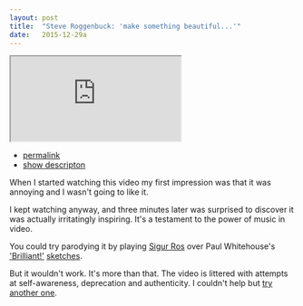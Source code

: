 ```yaml
---
layout: post
title:  "Steve Roggenbuck: 'make something beautiful...'"
date:   2015-12-29a
---
```

<iframe src="https://www.youtube.com/embed/0bR6uOsDn-Q" allowfullscreen></iframe>
<div class="media-description">
    <ul>
		<li><a href="{% post_url 2015-12-29-sketch-a %}">permalink</a></li>
		<li><a href="#" class="description-button">show descripton</a></li>
	</ul>
	<section class="description">
		<p>When I started watching this video my first impression was that it was annoying and I wasn't going to like it.</p>
		<p>I kept watching anyway, and three minutes later was surprised to discover it was actually irritatingly inspiring. It's a testament to the power of music in video.</p>
		<p>You could try parodying it by playing <a href="https://www.youtube.com/watch?v=lwQmDvuORY0">Sigur Ros</a> over Paul Whitehouse's <a href="https://www.youtube.com/watch?v=B12WBTFLK0Q">'Brilliant!'</a> <a href="https://www.youtube.com/watch?v=Wv_662IqKto">sketches</a>.</p>
		<p>But it wouldn't work. It's more than that. The video is littered with attempts at self-awareness, deprecation and authenticity. I couldn't help but <a href="https://www.youtube.com/embed/Hp_jMCbKTU4">try another one</a>.</p>
	</section>
</div>